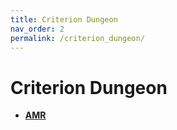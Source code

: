 ```yaml
---
title: Criterion Dungeon
nav_order: 2
permalink: /criterion_dungeon/
---
```

# Criterion Dungeon

- [**AMR**](/criterion_dungeon/AMR/README.md)